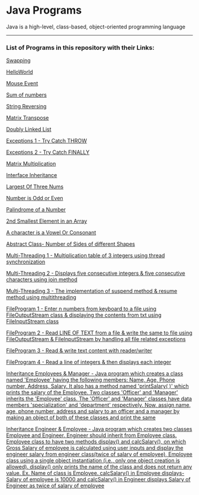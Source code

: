# Java Programs

Java is a high-level, class-based, object-oriented programming language

---
### List of Programs in this repository with their Links:

[Swapping](https://github.com/004Ajay/Java/blob/main/swapping.java)

[HelloWorld](https://github.com/004Ajay/Java/blob/main/HelloWorld.java)

[Mouse Event](https://github.com/004Ajay/Java/blob/main/To%20complete/MouseEvent.java)

[Sum of numbers](https://github.com/004Ajay/Java/blob/main/Sum.java)

[String Reversing ](https://github.com/004Ajay/Java/blob/main/StringRev.java)

[Matrix Transpose](https://github.com/004Ajay/Java/blob/main/MatrixTranspose.java)

[Doubly Linked List](https://github.com/004Ajay/Java/blob/main/To%20complete/DoublyLinkedList.java)

[Exceptions 1 - Try Catch THROW](https://github.com/004Ajay/Java/blob/main/TryCatchTHROW.java)

[Exceptions 2 - Try Catch FINALLY](https://github.com/004Ajay/Java/blob/main/TryCatchFINALLY.java)

[Matrix Multiplication](https://github.com/004Ajay/Java/blob/main/MatMultiply.java)

[Interface Inheritance](https://github.com/004Ajay/Java/blob/main/InterfaceInheritance.java)

[Largest Of Three Nums](https://github.com/004Ajay/Java/blob/main/LargestOfThreeNums.java)

[Number is Odd or Even ](https://github.com/004Ajay/Java/blob/main/OddEven.java)

[Palindrome of a Number](https://github.com/004Ajay/Java/blob/main/NumPalindrome.java)

[2nd Smallest Element in an Array](https://github.com/004Ajay/Java/blob/main/Array2ndSmallest.java)

[A character is a Vowel Or Consonant](https://github.com/004Ajay/Java/blob/main/VowelsOrConsonants.java)

[Abstract Class- Number of Sides of different Shapes](https://github.com/004Ajay/Java/blob/main/AbstractShapeSides.java)

[Multi-Threading 1 - Multiplication table of 3 integers using thread synchronization](https://github.com/004Ajay/Java/blob/main/MultiThread1.java)

[Multi-Threading 2 -  Displays five consecutive integers & five consecutive characters using join method](https://github.com/004Ajay/Java/blob/main/To%20complete/MultiThread2.java)

[Multi-Threading 3 - The implementation of suspend method & resume method using multithreading](https://github.com/004Ajay/Java/blob/main/To%20complete/MultiThread3.java)

[FileProgram 1 - Enter n numbers from keyboard to a file using FileOutputStream class & displaying the contents from txt using FileInputStream class](https://github.com/004Ajay/Java/blob/main/FileProgram1.java)

[FileProgram 2 - Read LINE OF TEXT from a file & write the same to file using FileOutputStream & FileInputStream by handling all file related exceptions](https://github.com/004Ajay/Java/blob/main/FileProgram2.java)

[FileProgram 3 - Read & write text content with reader/writer](https://github.com/004Ajay/Java/blob/main/FileProgram3.java)

[FileProgram 4 - Read a line of integers & then displays each integer](https://github.com/004Ajay/Java/blob/main/FileProgram4.java)

[Inheritance Employees & Manager - Java program which creates a class named 'Employee' having the following members: Name, Age, Phone number, Address, Salary. It also has a method named 'printSalary( )' which prints the salary of the Employee. Two classes 'Officer' and 'Manager' inherits the 'Employee' class. The 'Officer' and 'Manager' classes have data members 'specialization' and 'department' respectively. Now, assign name, age, phone number, address and salary to an officer and a manager by making an object of both of these classes and print the same](https://github.com/004Ajay/Java/blob/main/Employees.java)

[Inheritance Engineer & Employee - Java program which creates two classes Employee and Engineer. Engineer should inherit from Employee class. Employee class to have two methods display() and calcSalary(), on which Gross Salary of employee is calculated using user inputs and display the engineer salary from engineer class(twice of salary of employee), Employee class using a single object instantiation (i.e., only one object creation is allowed). display() only prints the name of the class and does not return any value. Ex. Name of class is Employee. calcSalary() in Employee displays- Salary of employee is 10000 and calcSalary() in Engineer displays Salary of Engineer as twice of salary of employee](https://github.com/004Ajay/Java/blob/main/EngineerEmployee.java)
